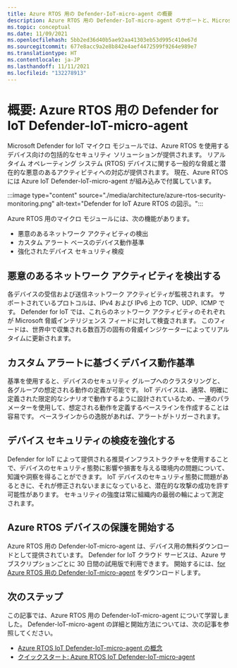 ```yaml
---
title: Azure RTOS 用の Defender-IoT-micro-agent の概要
description: Azure RTOS 用の Defender-IoT-micro-agent のサポートと、Microsoft Defender for IoT の一部としての実装について説明します。
ms.topic: conceptual
ms.date: 11/09/2021
ms.openlocfilehash: 5bb2ed36d40b5ae92aa41303eb53d995c410e67d
ms.sourcegitcommit: 677e8acc9a2e8b842e4aef4472599f9264e989e7
ms.translationtype: HT
ms.contentlocale: ja-JP
ms.lasthandoff: 11/11/2021
ms.locfileid: "132278913"
---
```

# <a name="overview-defender-for-iot-defender-iot-micro-agent-for-azure-rtos"></a>概要: Azure RTOS 用の Defender for IoT Defender-IoT-micro-agent

Microsoft Defender for IoT マイクロ モジュールでは、Azure RTOS を使用するデバイス向けの包括的なセキュリティ ソリューションが提供されます。 リアルタイム オペレーティング システム (RTOS) デバイスに関する一般的な脅威と潜在的な悪意のあるアクティビティへの対応が提供されます。 現在、Azure RTOS には Azure IoT Defender-IoT-micro-agent が組み込みで付属しています。

:::image type="content" source="./media/architecture/azure-rtos-security-monitoring.png" alt-text="Defender for IoT Azure RTOS の図示。":::


Azure RTOS 用のマイクロ モジュールには、次の機能があります。

- 悪意のあるネットワーク アクティビティの検出
- カスタム アラート ベースのデバイス動作基準
- 強化されたデバイス セキュリティ検疫

## <a name="detect-malicious-network-activities"></a>悪意のあるネットワーク アクティビティを検出する

各デバイスの受信および送信ネットワーク アクティビティが監視されます。 サポートされているプロトコルは、IPv4 および IPv6 上の TCP、UDP、ICMP です。 Defender for IoT では、これらのネットワーク アクティビティのそれぞれが Microsoft 脅威インテリジェンス フィードに対して検査されます。 このフィードは、世界中で収集される数百万の固有の脅威インジケーターによってリアルタイムに更新されます。

## <a name="device-behavior-baselining-based-on-custom-alerts"></a>カスタム アラートに基づくデバイス動作基準

基準を使用すると、デバイスのセキュリティ グループへのクラスタリングと、各グループの想定される動作の定義が可能です。 IoT デバイスは、通常、明確に定義された限定的なシナリオで動作するように設計されているため、一連のパラメーターを使用して、想定される動作を定義するベースラインを作成することは容易です。 ベースラインからの逸脱があれば、アラートがトリガーされます。

## <a name="improve-your-device-security-hygiene"></a>デバイス セキュリティの検疫を強化する

Defender for IoT によって提供される推奨インフラストラクチャを使用することで、デバイスのセキュリティ態勢に影響や損害を与える環境内の問題について、知識や洞察を得ることができます。 IoT デバイスのセキュリティ態勢に問題があるときに、それが修正されないままになっていると、潜在的な攻撃の成功を許す可能性があります。 セキュリティの強度は常に組織内の最弱の輪によって測定されます。

## <a name="get-started-protecting-azure-rtos-devices"></a>Azure RTOS デバイスの保護を開始する

Azure RTOS 用の Defender-IoT-micro-agent は、デバイス用の無料ダウンロードとして提供されています。 Defender for IoT クラウド サービスは、Azure サブスクリプションごとに 30 日間の試用版で利用できます。 開始するには、[for Azure RTOS 用の Defender-IoT-micro-agent](https://github.com/MicrosoftDocs/azure-docs/blob/master/articles/defender-for-iot/device-builders/iot-security-azure-rtos.md) をダウンロードします。 

## <a name="next-steps"></a>次のステップ

この記事では、Azure RTOS 用の Defender-IoT-micro-agent について学習しました。 Defender-IoT-micro-agent の詳細と開始方法については、次の記事を参照してください。

- [Azure RTOS IoT Defender-IoT-micro-agent の概念](concept-rtos-security-module.md)
- [クイックスタート: Azure RTOS IoT Defender-IoT-micro-agent](quickstart-azure-rtos-security-module.md)
